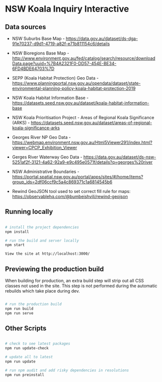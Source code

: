# NSW Koala Inquiry Interactive

## Data sources
- NSW Suburbs Base Map - https://data.gov.au/dataset/ds-dga-91e70237-d9d1-4719-a82f-e71b811154c6/details

- NSW Bioregions Base Map - http://www.environment.gov.au/fed/catalog/search/resource/downloadData.page?uuid=%7B4A2321F0-DD57-454E-BE34-6FD4BDE64703%7D

- SEPP (Koala Habitat Protection) Geo Data - https://www.planningportal.nsw.gov.au/opendata/dataset/state-environmental-planning-policy-koala-habitat-protection-2019

- NSW Koala Habitat Information Base - https://datasets.seed.nsw.gov.au/dataset/koala-habitat-information-base

- NSW Koala Prioritisation Project - Areas of Regional Koala Significance (ARKS) - https://datasets.seed.nsw.gov.au/dataset/areas-of-regional-koala-significance-arks

- Georges River NP Geo Data - https://webmap.environment.nsw.gov.au/Html5Viewer291/index.html?viewer=CPCP_Exhibition_Viewer
- Gerges River Waterway Geo Data - https://data.gov.au/dataset/ds-nsw-5251af2f-3121-4a62-92a9-e9c495e0571f/details?q=georges%20river

- NSW Administrative Boundaries - https://portal.spatial.nsw.gov.au/portal/apps/sites/#/home/items?group_ids=2df06ccf9c5a4c869371c1a6814545b6

- Rewind GeoJSON tool used to set correct fill rule for maps: https://observablehq.com/@bumbeishvili/rewind-geojson

## Running locally

```bash

# install the project dependencies
npm install

# run the build and server locally
npm start

View the site at http://localhost:3000/
```

## Previewing the production build

When building for production, an extra build step will strip out all CSS classes not used in the site. This step is not performed during the automatic rebuilds which take place during dev.

```bash

# run the production build
npm run build
npm run serve
```

## Other Scripts

```bash

# check to see latest packages
npm run update-check

# update all to latest
npm run update

# run npm audit and add risky dependencies in resolutions
npm run preinstall
```
